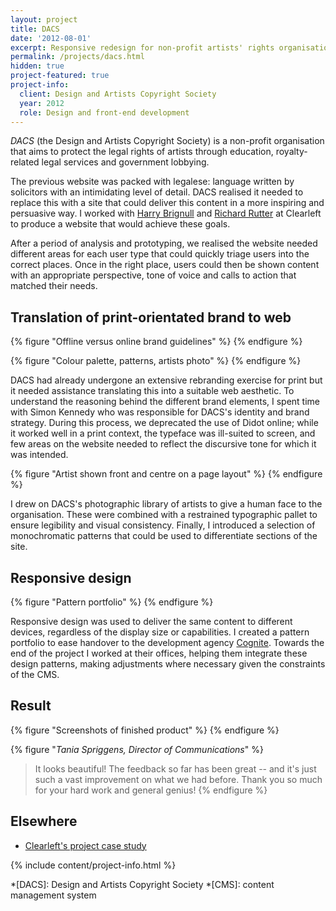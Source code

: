 ```yaml
---
layout: project
title: DACS
date: '2012-08-01'
excerpt: Responsive redesign for non-profit artists' rights organisation.
permalink: /projects/dacs.html
hidden: true
project-featured: true
project-info:
  client: Design and Artists Copyright Society
  year: 2012
  role: Design and front-end development
---
```

_DACS_ (the Design and Artists Copyright Society) is a non-profit organisation that aims to protect the legal rights of artists through education, royalty-related legal services and government lobbying.

The previous website was packed with legalese: language written by solicitors with an intimidating level of detail. DACS realised it needed to replace this with a site that could deliver this content in a more inspiring and persuasive way. I worked with [Harry Brignull][1] and [Richard Rutter][2] at Clearleft to produce a website that would achieve these goals.

After a period of analysis and prototyping, we realised the website needed different areas for each user type that could quickly triage users into the correct places. Once in the right place, users could then be shown content with an appropriate perspective, tone of voice and calls to action that matched their needs.

## Translation of print-orientated brand to web
{% figure "Offline versus online brand guidelines" %}
{% endfigure %}

{% figure "Colour palette, patterns, artists photo" %}
{% endfigure %}

DACS had already undergone an extensive rebranding exercise for print but it needed assistance translating this into a suitable web aesthetic. To understand the reasoning behind the different brand elements, I spent time with Simon Kennedy who was responsible for DACS's identity and brand strategy. During this process, we deprecated the use of Didot online; while it worked well in a print context, the typeface was ill-suited to screen, and few areas on the website needed to reflect the discursive tone for which it was intended.

{% figure "Artist shown front and centre on a page layout" %}
{% endfigure %}

I drew on DACS's photographic library of artists to give a human face to the organisation. These were combined with a restrained typographic pallet to ensure legibility and visual consistency. Finally, I introduced a selection of monochromatic patterns that could be used to differentiate sections of the site.

## Responsive design
{% figure "Pattern portfolio" %}
{% endfigure %}

Responsive design was used to deliver the same content to different devices, regardless of the display size or capabilities. I created a pattern portfolio to ease handover to the development agency [Cognite][3]. Towards the end of the project I worked at their offices, helping them integrate these design patterns, making adjustments where necessary given the constraints of the CMS.

## Result
{% figure "Screenshots of finished product" %}
{% endfigure %}

{% figure "<cite>Tania Spriggens, Director of Communications</cite>" %}
> It looks beautiful! The feedback so far has been great -- and it's just such a vast improvement on what we had before. Thank you so much for your hard work and general genius!
{% endfigure %}

## Elsewhere
* [Clearleft's project case study][4]

{% include content/project-info.html %}

[1]: http://www.90percentofeverything.com/about/
[2]: http://clearleft.com/is/richard-rutter
[3]: http://www.cognite.co.uk/
[4]: http://clearleft.com/made/dacs

*[DACS]: Design and Artists Copyright Society
*[CMS]: content management system
